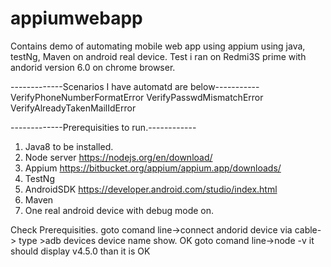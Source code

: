 # appiumwebapp
Contains demo of automating mobile web app using appium using java, testNg, Maven on android real device.
Test i ran on Redmi3S prime with andorid version 6.0 on chrome browser.

-------------Scenarios I have automatd are below-----------
VerifyPhoneNumberFormatError
VerifyPasswdMismatchError
VerifyAlreadyTakenMailIdError

-------------Prerequisities to run.------------
1. Java8 to be installed. 
2. Node server https://nodejs.org/en/download/
3. Appium https://bitbucket.org/appium/appium.app/downloads/
4. TestNg
5. AndroidSDK  https://developer.android.com/studio/index.html
6. Maven
7. One real android device with debug mode on.

Check Prerequisities. 
goto comand line->connect andorid device via cable-> type >adb devices  device name show. OK
goto comand line->node -v  it should display v4.5.0 than it is  OK



